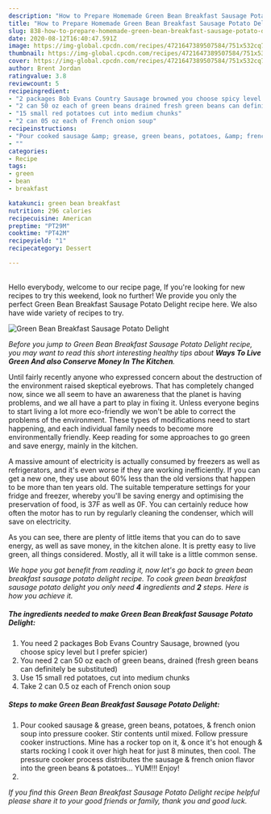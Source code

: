 ```yaml
---
description: "How to Prepare Homemade Green Bean Breakfast Sausage Potato Delight"
title: "How to Prepare Homemade Green Bean Breakfast Sausage Potato Delight"
slug: 838-how-to-prepare-homemade-green-bean-breakfast-sausage-potato-delight
date: 2020-08-12T16:40:47.591Z
image: https://img-global.cpcdn.com/recipes/4721647389507584/751x532cq70/green-bean-breakfast-sausage-potato-delight-recipe-main-photo.jpg
thumbnail: https://img-global.cpcdn.com/recipes/4721647389507584/751x532cq70/green-bean-breakfast-sausage-potato-delight-recipe-main-photo.jpg
cover: https://img-global.cpcdn.com/recipes/4721647389507584/751x532cq70/green-bean-breakfast-sausage-potato-delight-recipe-main-photo.jpg
author: Brent Jordan
ratingvalue: 3.8
reviewcount: 5
recipeingredient:
- "2 packages Bob Evans Country Sausage browned you choose spicy level but I prefer spicier"
- "2 can 50 oz each of green beans drained fresh green beans can definitely be substituted"
- "15 small red potatoes cut into medium chunks"
- "2 can 05 oz each of French onion soup"
recipeinstructions:
- "Pour cooked sausage &amp; grease, green beans, potatoes, &amp; french onion soup into pressure cooker.  Stir contents until mixed. Follow pressure cooker instructions.  Mine has a rocker top on it, &amp; once it&#39;s hot enough &amp; starts rocking I cook it over high heat for just 8 minutes,  then cool. The pressure cooker process distributes the sausage &amp; french onion flavor into the green beans &amp; potatoes... YUM!!!  Enjoy!"
- ""
categories:
- Recipe
tags:
- green
- bean
- breakfast

katakunci: green bean breakfast 
nutrition: 296 calories
recipecuisine: American
preptime: "PT29M"
cooktime: "PT42M"
recipeyield: "1"
recipecategory: Dessert

---
```

<br>
Hello everybody, welcome to our recipe page, If you're looking for new recipes to try this weekend, look no further! We provide you only the perfect Green Bean Breakfast Sausage Potato Delight recipe here. We also have wide variety of recipes to try.
<br>


![Green Bean Breakfast Sausage Potato Delight](https://img-global.cpcdn.com/recipes/4721647389507584/751x532cq70/green-bean-breakfast-sausage-potato-delight-recipe-main-photo.jpg)

<i>Before you jump to Green Bean Breakfast Sausage Potato Delight recipe, you may want to read this short interesting healthy tips about 
<strong>Ways To Live Green And also Conserve Money In The Kitchen</strong>.</i>
</br>

Until fairly recently anyone who expressed concern about the destruction of the environment raised skeptical eyebrows. That has completely changed now, since we all seem to have an awareness that the planet is having problems, and we all have a part to play in fixing it. Unless everyone begins to start living a lot more eco-friendly we won't be able to correct the problems of the environment. These types of modifications need to start happening, and each individual family needs to become more environmentally friendly. Keep reading for some approaches to go green and save energy, mainly in the kitchen.

A massive amount of electricity is actually consumed by freezers as well as refrigerators, and it's even worse if they are working inefficiently. If you can get a new one, they use about 60% less than the old versions that happen to be more than ten years old. The suitable temperature settings for your fridge and freezer, whereby you'll be saving energy and optimising the preservation of food, is 37F as well as 0F. You can certainly reduce how often the motor has to run by regularly cleaning the condenser, which will save on electricity.

As you can see, there are plenty of little items that you can do to save energy, as well as save money, in the kitchen alone. It is pretty easy to live green, all things considered. Mostly, all it will take is a little common sense.


<i>We hope you got benefit from reading it, now let's go back to green bean breakfast sausage potato delight recipe. To cook green bean breakfast sausage potato delight you only need <strong>4</strong> ingredients and <strong>2</strong> steps. Here is how you achieve it.
</i>

##### The ingredients needed to make Green Bean Breakfast Sausage Potato Delight:

1. You need 2 packages Bob Evans Country Sausage, browned (you choose spicy level but I prefer spicier)
1. You need 2 can 50 oz each of green beans, drained (fresh green beans can definitely be substituted)
1. Use 15 small red potatoes, cut into medium chunks
1. Take 2 can 0.5 oz each of French onion soup


##### Steps to make Green Bean Breakfast Sausage Potato Delight:

1. Pour cooked sausage &amp; grease, green beans, potatoes, &amp; french onion soup into pressure cooker.  Stir contents until mixed. Follow pressure cooker instructions.  Mine has a rocker top on it, &amp; once it&#39;s hot enough &amp; starts rocking I cook it over high heat for just 8 minutes,  then cool. The pressure cooker process distributes the sausage &amp; french onion flavor into the green beans &amp; potatoes... YUM!!!  Enjoy!
1. 


<i>If you find this Green Bean Breakfast Sausage Potato Delight recipe helpful please share it to your good friends or family, thank you and good luck.</i>
